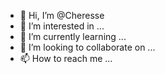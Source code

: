 - 👋 Hi, I’m @Cheresse
- 👀 I’m interested in ...
- 🌱 I’m currently learning ...
- 💞️ I’m looking to collaborate on ...
- 📫 How to reach me ...

<!---
Cheresse/Cheresse is a ✨ special ✨ repository because its `README.md` (this file) appears on your GitHub profile.
You can click the Preview link to take a look at your changes.
--->
